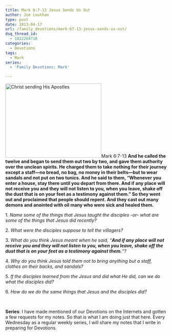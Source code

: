 ```yaml
---
title: Mark 6:7-13 Jesus Sends Us Out
author: Joe Louthan
type: post
date: 2013-04-17
url: /family_devotions/mark-67-13-jesus-sends-us-out/
dsq_thread_id:
  - 1822264718
categories:
  - Devotions
tags:
  - Mark
series:
  - 'Family Devotions: Mark'

---
```

<img class="alignright size-thumbnail wp-image-1972" alt="Christ sending His Apostles" src="https://i2.wp.com/theologic.us/wp-content/uploads/2013/04/Christ-sending-His-Apostles.jpg?resize=300%2C232" width="300" height="232" srcset="https://i2.wp.com/theologic.us/wp-content/uploads/2013/04/Christ-sending-His-Apostles.jpg?resize=300%2C232 300w, https://i2.wp.com/theologic.us/wp-content/uploads/2013/04/Christ-sending-His-Apostles.jpg?resize=400%2C310 400w, https://i2.wp.com/theologic.us/wp-content/uploads/2013/04/Christ-sending-His-Apostles.jpg?resize=600%2C465 600w, https://i2.wp.com/theologic.us/wp-content/uploads/2013/04/Christ-sending-His-Apostles.jpg?w=745 745w" sizes="(max-width: 300px) 100vw, 300px" data-recalc-dims="1" />Mark 6:7-13 **And he called the twelve and began to send them out two by two, and gave them authority over the unclean spirits. He charged them to take nothing for their journey except a staff—no bread, no bag, no money in their belts—but to wear sandals and not put on two tunics. And he said to them, “Whenever you enter a house, stay there until you depart from there. And if any place will not receive you and they will not listen to you, when you leave, shake off the dust that is on your feet as a testimony against them.” So they went out and proclaimed that people should repent. And they cast out many demons and anointed with oil many who were sick and healed them.**

1. _Name some of the things that Jesus taught the disciples -or- what are some of the things that Jesus did recently?_

2. _What were the disciples suppose to tell the villagers?_

3. _What do you think Jesus meant when he said, &#8220;**And if any place will not receive you and they will not listen to you, when you leave, shake off the dust that is on your feet as a testimony against them.**&#8220;?_

4. _Why do you think Jesus told them not to bring anything but a staff, clothes on their backs, and sandals?_

5. _If the disciples learned from the Jesus and did what He did, can we do what the disciples did?_

6. _How do we do the same things that Jesus and the disciples did?_

&nbsp;

**Series**: I have made mentioned of our Devotions on the Internets and gotten a few requests for my notes. So that is what I am doing just that here. Every Wednesday as a regular weekly series, I will share my notes that I write in preparing for Devotions.